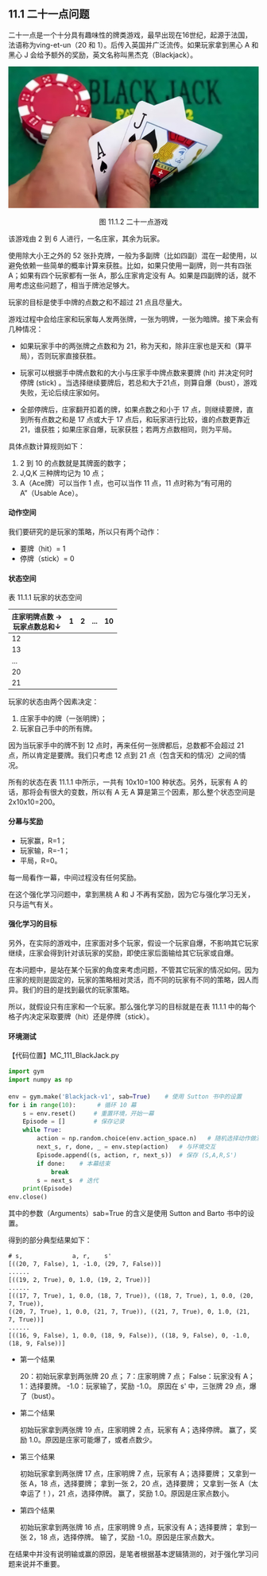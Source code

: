 ## 11.1 二十一点问题

二十一点是一个十分具有趣味性的牌类游戏，最早出现在16世纪，起源于法国，法语称为ving-et-un（20 和 1）。后传入英国并广泛流传。如果玩家拿到黑心 A 和黑心 J 会给予额外的奖励，英文名称叫黑杰克（Blackjack）。

<center>
<img src="./img/BlackJack.png">

图 11.1.2 二十一点游戏
</center>

该游戏由 2 到 6 人进行，一名庄家，其余为玩家。

使用除大小王之外的 52 张扑克牌，一般为多副牌（比如四副）混在一起使用，以避免依赖一些简单的概率计算来获胜。比如，如果只使用一副牌，则一共有四张 A；如果有四个玩家都有一张 A，那么庄家肯定没有 A。如果是四副牌的话，就不用考虑这些问题了，相当于牌池足够大。

玩家的目标是使手中牌的点数之和不超过 21 点且尽量大。

游戏过程中会给庄家和玩家每人发两张牌，一张为明牌，一张为暗牌。接下来会有几种情况：

- 如果玩家手中的两张牌之点数和为 21，称为天和，除非庄家也是天和（算平局），否则玩家直接获胜。

- 玩家可以根据手中牌点数和的大小与庄家手中牌点数来要牌 (hit) 并决定何时停牌 (stick) 。当选择继续要牌后，若总和大于21点，则算自爆（bust），游戏失败，无论后续庄家如何。

- 全部停牌后，庄家翻开扣着的牌，如果点数之和小于 17 点，则继续要牌，直到所有点数之和是 17 点或大于 17 点后，和玩家进行比较，谁的点数更靠近 21，谁获胜；如果庄家自爆，玩家获胜；若两方点数相同，则为平局。

具体点数计算规则如下：

1. 2 到 10 的点数就是其牌面的数字；
2. J,Q,K 三种牌均记为 10 点；
3. A（Ace牌）可以当作 1 点，也可以当作 11 点，11 点时称为“有可用的 A”（Usable Ace）。


#### 动作空间

我们要研究的是玩家的策略，所以只有两个动作：

- 要牌（hit）= 1
- 停牌（stick）= 0


#### 状态空间

表 11.1.1 玩家的状态空间

|庄家明牌点数 $\to$<br>玩家点数总和$\downarrow$|1|2|...|10|
|-|-|-|-|-|
|12||||
|13||||
|...||||
|20||||
|21||||

玩家的状态由两个因素决定：

1. 庄家手中的牌（一张明牌）；
2. 玩家自己手中的所有牌。

因为当玩家手中的牌不到 12 点时，再来任何一张牌都后，总数都不会超过 21 点，所以肯定是要牌。我们只考虑 12 点到 21 点（包含天和的情况）之间的情况。

所有的状态在表 11.1.1 中所示，一共有 10x10=100 种状态。另外，玩家有 A 的话，那将会有很大的变数，所以有 A 无 A 算是第三个因素，那么整个状态空间是 2x10x10=200。

#### 分幕与奖励

- 玩家赢，R=1；
- 玩家输，R=-1；
- 平局，R=0。

每一局看作一幕，中间过程没有任何奖励。

在这个强化学习问题中，拿到黑桃 A 和 J 不再有奖励，因为它与强化学习无关，只与运气有关。

#### 强化学习的目标

另外，在实际的游戏中，庄家面对多个玩家，假设一个玩家自爆，不影响其它玩家继续，庄家会得到针对该玩家的奖励，即使庄家后面输给其它玩家或自爆。

在本问题中，是站在某个玩家的角度来考虑问题，不管其它玩家的情况如何。因为庄家的规则是固定的，玩家的策略相对灵活，而不同的玩家有不同的策略，因人而异。我们的目的是找到最优的玩家策略。

所以，就假设只有庄家和一个玩家。那么强化学习的目标就是在表 11.1.1 中的每个格子内决定采取要牌（hit）还是停牌（stick）。

#### 环境测试

【代码位置】MC_111_BlackJack.py

```python
import gym
import numpy as np

env = gym.make('Blackjack-v1', sab=True)    # 使用 Sutton 书中的设置
for i in range(10):      # 循环 10 幕
    s = env.reset()     # 重置环境，开始一幕
    Episode = []        # 保存记录
    while True:
        action = np.random.choice(env.action_space.n)   # 随机选择动作做测试
        next_s, r, done, _ = env.step(action)   # 与环境交互
        Episode.append((s, action, r, next_s))  # 保存 (S,A,R,S')
        if done:    # 本幕结束
            break
        s = next_s  # 迭代
    print(Episode)
env.close()
```

其中的参数（Arguments）sab=True 的含义是使用 Sutton and Barto 书中的设置。

得到的部分典型结果如下：

```
# s,              a, r,    s'
[((20, 7, False), 1, -1.0, (29, 7, False))]
......
[((19, 2, True), 0, 1.0, (19, 2, True))]
......
[((17, 7, True), 1, 0.0, (18, 7, True)), ((18, 7, True), 1, 0.0, (20, 7, True)), 
((20, 7, True), 1, 0.0, (21, 7, True)), ((21, 7, True), 0, 1.0, (21, 7, True))]
......
[((16, 9, False), 1, 0.0, (18, 9, False)), ((18, 9, False), 0, -1.0, (18, 9, False))]
```

- 第一个结果

    20：初始玩家拿到两张牌 20 点；
    7：庄家明牌 7 点；
    False：玩家没有 A；
    1：选择要牌。
    -1.0：玩家输了，奖励 -1.0。
    原因在 s' 中，三张牌 29 点，爆了（bust）。

- 第二个结果

    初始玩家拿到两张牌 19 点，庄家明牌 2 点，玩家有 A；选择停牌。
    赢了，奖励 1.0。原因是庄家可能爆了，或者点数少。

- 第三个结果

    初始玩家拿到两张牌 17 点，庄家明牌 7 点，玩家有 A；选择要牌；
    又拿到一张 A，18 点，选择要牌；
    拿到一张 2，20 点，选择要牌；
    又拿到一张 A（太幸运了！），21 点，选择停牌。
    赢了，奖励 1.0。原因是庄家点数小。

- 第四个结果

    初始玩家拿到两张牌 16 点，庄家明牌 9 点，玩家没有 A；选择要牌；
    拿到一张 2，18 点，选择停牌。
    输了，奖励 -1.0。原因是庄家点数大。

在结果中并没有说明输或赢的原因，是笔者根据基本逻辑猜测的，对于强化学习问题来说并不重要。
